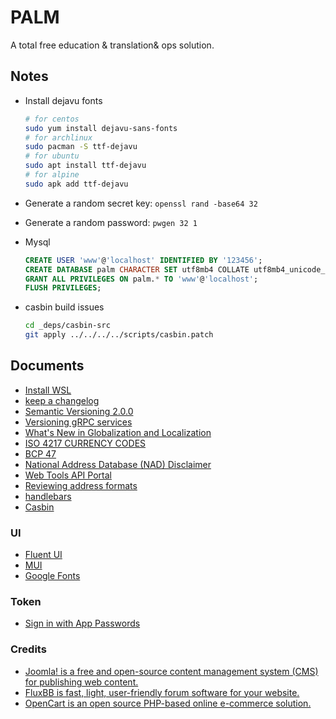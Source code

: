 # PALM

A total free education & translation& ops solution.

## Notes

- Install dejavu fonts

  ```bash
  # for centos
  sudo yum install dejavu-sans-fonts
  # for archlinux
  sudo pacman -S ttf-dejavu
  # for ubuntu
  sudo apt install ttf-dejavu
  # for alpine
  sudo apk add ttf-dejavu
  ```

- Generate a random secret key: `openssl rand -base64 32`
- Generate a random password: `pwgen 32 1`
- Mysql

  ```sql
  CREATE USER 'www'@'localhost' IDENTIFIED BY '123456';
  CREATE DATABASE palm CHARACTER SET utf8mb4 COLLATE utf8mb4_unicode_ci;
  GRANT ALL PRIVILEGES ON palm.* TO 'www'@'localhost';
  FLUSH PRIVILEGES;
  ```

- casbin build issues

  ```bash
  cd _deps/casbin-src
  git apply ../../../../scripts/casbin.patch
  ```

## Documents

- [Install WSL](https://docs.microsoft.com/en-us/windows/wsl/install)
- [keep a changelog](https://keepachangelog.com/en/1.0.0/)
- [Semantic Versioning 2.0.0](https://semver.org/)
- [Versioning gRPC services](https://docs.microsoft.com/en-us/aspnet/core/grpc/versioning?view=aspnetcore-6.0)
- [What's New in Globalization and Localization](<https://docs.microsoft.com/en-us/previous-versions/dotnet/netframework-4.0/dd997383(v=vs.100)?redirectedfrom=MSDN>)
- [ISO 4217 CURRENCY CODES](https://www.iso.org/iso-4217-currency-codes.html)
- [BCP 47](https://www.iana.org/assignments/language-subtag-registry/language-subtag-registry)
- [National Address Database (NAD) Disclaimer](https://www.transportation.gov/gis/national-address-database/national-address-database-nad-disclaimer)
- [Web Tools API Portal](https://www.usps.com/business/web-tools-apis/)
- [Reviewing address formats](https://help.shopify.com/en/manual/shipping/shopify-shipping/reviewing-address-formats)
- [handlebars](https://handlebarsjs.com/guide/)
- [Casbin](https://casbin.org/docs/en/overview)

### UI

- [Fluent UI](https://developer.microsoft.com/en-us/fluentui#/controls/web)
- [MUI](https://mui.com/getting-started/installation/)
- [Google Fonts](https://developers.google.com/fonts/docs/material_icons#setup_method_2_self_hosting)

### Token

- [Sign in with App Passwords](https://support.google.com/accounts/answer/185833?hl=en)

### Credits

- [Joomla! is a free and open-source content management system (CMS) for publishing web content.](https://www.joomla.org)
- [FluxBB is fast, light, user-friendly forum software for your website.](https://fluxbb.org/docs/v1.5/installing)
- [OpenCart is an open source PHP-based online e-commerce solution.](https://docs.opencart.com/en-gb/introduction/)
